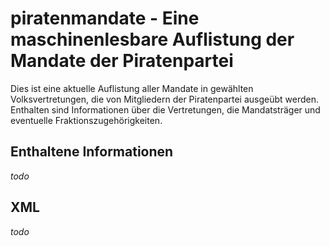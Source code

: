 # piratenmandate - Eine maschinenlesbare Auflistung der Mandate der Piratenpartei

Dies ist eine aktuelle Auflistung aller Mandate in gewählten Volksvertretungen, die von Mitgliedern der Piratenpartei ausgeübt werden. Enthalten sind Informationen über die Vertretungen, die Mandatsträger und eventuelle Fraktionszugehörigkeiten.

## Enthaltene Informationen

*todo*

## XML

*todo*

